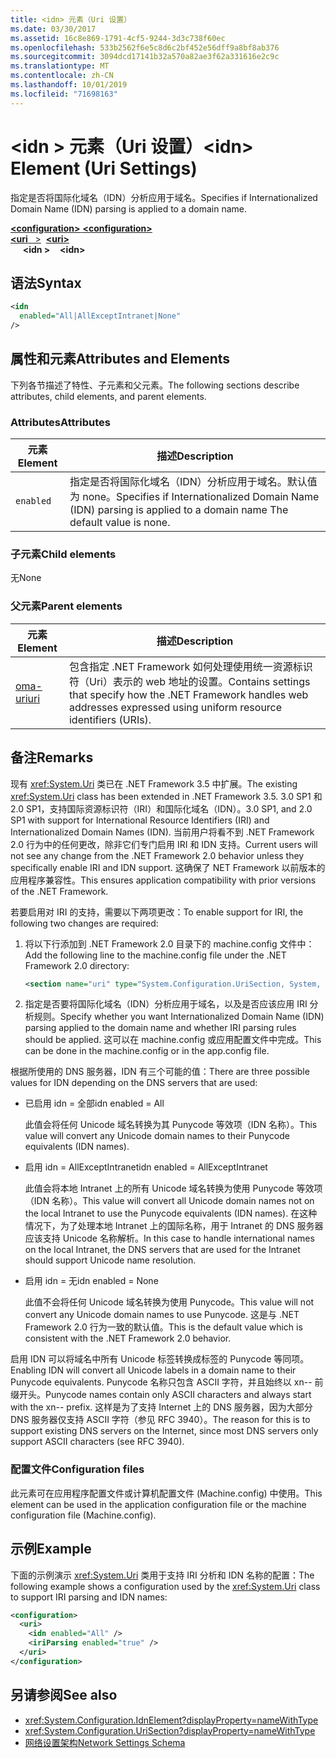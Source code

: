 ```yaml
---
title: <idn> 元素（Uri 设置）
ms.date: 03/30/2017
ms.assetid: 16c8e869-1791-4cf5-9244-3d3c738f60ec
ms.openlocfilehash: 533b2562f6e5c8d6c2bf452e56dff9a8bf8ab376
ms.sourcegitcommit: 3094dcd17141b32a570a82ae3f62a331616e2c9c
ms.translationtype: MT
ms.contentlocale: zh-CN
ms.lasthandoff: 10/01/2019
ms.locfileid: "71698163"
---
```

# <a name="idn-element-uri-settings"></a><span data-ttu-id="6650e-102">\<idn > 元素（Uri 设置）</span><span class="sxs-lookup"><span data-stu-id="6650e-102">\<idn> Element (Uri Settings)</span></span>

<span data-ttu-id="6650e-103">指定是否将国际化域名（IDN）分析应用于域名。</span><span class="sxs-lookup"><span data-stu-id="6650e-103">Specifies if Internationalized Domain Name (IDN) parsing is applied to a domain name.</span></span>
  
[<span data-ttu-id="6650e-104"> **\<configuration>** </span><span class="sxs-lookup"><span data-stu-id="6650e-104">**\<configuration>**</span></span>](../configuration-element.md)  
<span data-ttu-id="6650e-105">[ **\<uri** &nbsp;&nbsp;>](uri-element-uri-settings.md)</span><span class="sxs-lookup"><span data-stu-id="6650e-105">&nbsp;&nbsp;[**\<uri>**](uri-element-uri-settings.md)</span></span>  
<span data-ttu-id="6650e-106">&nbsp;&nbsp;&nbsp;&nbsp; **\<idn >**</span><span class="sxs-lookup"><span data-stu-id="6650e-106">&nbsp;&nbsp;&nbsp;&nbsp;**\<idn>**</span></span>  
  
## <a name="syntax"></a><span data-ttu-id="6650e-107">语法</span><span class="sxs-lookup"><span data-stu-id="6650e-107">Syntax</span></span>  
  
```xml
<idn
  enabled="All|AllExceptIntranet|None"
/>  
```  
  
## <a name="attributes-and-elements"></a><span data-ttu-id="6650e-108">属性和元素</span><span class="sxs-lookup"><span data-stu-id="6650e-108">Attributes and Elements</span></span>  
 <span data-ttu-id="6650e-109">下列各节描述了特性、子元素和父元素。</span><span class="sxs-lookup"><span data-stu-id="6650e-109">The following sections describe attributes, child elements, and parent elements.</span></span>  
  
### <a name="attributes"></a><span data-ttu-id="6650e-110">Attributes</span><span class="sxs-lookup"><span data-stu-id="6650e-110">Attributes</span></span>  

|<span data-ttu-id="6650e-111">**元素**</span><span class="sxs-lookup"><span data-stu-id="6650e-111">**Element**</span></span>|<span data-ttu-id="6650e-112">**描述**</span><span class="sxs-lookup"><span data-stu-id="6650e-112">**Description**</span></span>|  
|-----------------|---------------------|  
|`enabled`|<span data-ttu-id="6650e-113">指定是否将国际化域名（IDN）分析应用于域名。默认值为 none。</span><span class="sxs-lookup"><span data-stu-id="6650e-113">Specifies if Internationalized Domain Name (IDN) parsing is applied to a domain name The default value is none.</span></span>|  

### <a name="child-elements"></a><span data-ttu-id="6650e-114">子元素</span><span class="sxs-lookup"><span data-stu-id="6650e-114">Child elements</span></span>

<span data-ttu-id="6650e-115">无</span><span class="sxs-lookup"><span data-stu-id="6650e-115">None</span></span>
  
### <a name="parent-elements"></a><span data-ttu-id="6650e-116">父元素</span><span class="sxs-lookup"><span data-stu-id="6650e-116">Parent elements</span></span>

|<span data-ttu-id="6650e-117">**元素**</span><span class="sxs-lookup"><span data-stu-id="6650e-117">**Element**</span></span>|<span data-ttu-id="6650e-118">**描述**</span><span class="sxs-lookup"><span data-stu-id="6650e-118">**Description**</span></span>|  
|-----------------|---------------------|  
|[<span data-ttu-id="6650e-119">oma-uri</span><span class="sxs-lookup"><span data-stu-id="6650e-119">uri</span></span>](uri-element-uri-settings.md)|<span data-ttu-id="6650e-120">包含指定 .NET Framework 如何处理使用统一资源标识符（Uri）表示的 web 地址的设置。</span><span class="sxs-lookup"><span data-stu-id="6650e-120">Contains settings that specify how the .NET Framework handles web addresses expressed using uniform resource identifiers (URIs).</span></span>|  

## <a name="remarks"></a><span data-ttu-id="6650e-121">备注</span><span class="sxs-lookup"><span data-stu-id="6650e-121">Remarks</span></span>

<span data-ttu-id="6650e-122">现有 <xref:System.Uri> 类已在 .NET Framework 3.5 中扩展。</span><span class="sxs-lookup"><span data-stu-id="6650e-122">The existing <xref:System.Uri> class has been extended in .NET Framework 3.5.</span></span> <span data-ttu-id="6650e-123">3.0 SP1 和 2.0 SP1，支持国际资源标识符（IRI）和国际化域名（IDN）。</span><span class="sxs-lookup"><span data-stu-id="6650e-123">3.0 SP1, and 2.0 SP1 with support for International Resource Identifiers (IRI) and Internationalized Domain Names (IDN).</span></span> <span data-ttu-id="6650e-124">当前用户将看不到 .NET Framework 2.0 行为中的任何更改，除非它们专门启用 IRI 和 IDN 支持。</span><span class="sxs-lookup"><span data-stu-id="6650e-124">Current users will not see any change from the .NET Framework 2.0 behavior unless they specifically enable IRI and IDN support.</span></span> <span data-ttu-id="6650e-125">这确保了 NET Framework 以前版本的应用程序兼容性。</span><span class="sxs-lookup"><span data-stu-id="6650e-125">This ensures application compatibility with prior versions of the .NET Framework.</span></span>

<span data-ttu-id="6650e-126">若要启用对 IRI 的支持，需要以下两项更改：</span><span class="sxs-lookup"><span data-stu-id="6650e-126">To enable support for IRI, the following two changes are required:</span></span>

1. <span data-ttu-id="6650e-127">将以下行添加到 .NET Framework 2.0 目录下的 machine.config 文件中：</span><span class="sxs-lookup"><span data-stu-id="6650e-127">Add the following line to the machine.config file under the .NET Framework 2.0 directory:</span></span>
  
    ```xml  
    <section name="uri" type="System.Configuration.UriSection, System, Version=2.0.0.0, Culture=neutral, PublicKeyToken=b77a5c561934e089" />  
    ```  
  
2. <span data-ttu-id="6650e-128">指定是否要将国际化域名（IDN）分析应用于域名，以及是否应该应用 IRI 分析规则。</span><span class="sxs-lookup"><span data-stu-id="6650e-128">Specify whether you want Internationalized Domain Name (IDN) parsing applied to the domain name and whether IRI parsing rules should be applied.</span></span> <span data-ttu-id="6650e-129">这可以在 machine.config 或应用配置文件中完成。</span><span class="sxs-lookup"><span data-stu-id="6650e-129">This can be done in the machine.config or in the app.config file.</span></span>

 <span data-ttu-id="6650e-130">根据所使用的 DNS 服务器，IDN 有三个可能的值：</span><span class="sxs-lookup"><span data-stu-id="6650e-130">There are three possible values for IDN depending on the DNS servers that are used:</span></span>

- <span data-ttu-id="6650e-131">已启用 idn = 全部</span><span class="sxs-lookup"><span data-stu-id="6650e-131">idn enabled = All</span></span>  

     <span data-ttu-id="6650e-132">此值会将任何 Unicode 域名转换为其 Punycode 等效项（IDN 名称）。</span><span class="sxs-lookup"><span data-stu-id="6650e-132">This value will convert any Unicode domain names to their Punycode equivalents (IDN names).</span></span>

- <span data-ttu-id="6650e-133">启用 idn = AllExceptIntranet</span><span class="sxs-lookup"><span data-stu-id="6650e-133">idn enabled = AllExceptIntranet</span></span>

     <span data-ttu-id="6650e-134">此值会将本地 Intranet 上的所有 Unicode 域名转换为使用 Punycode 等效项（IDN 名称）。</span><span class="sxs-lookup"><span data-stu-id="6650e-134">This value will convert all Unicode domain names not on the local Intranet to use the Punycode equivalents (IDN names).</span></span> <span data-ttu-id="6650e-135">在这种情况下，为了处理本地 Intranet 上的国际名称，用于 Intranet 的 DNS 服务器应该支持 Unicode 名称解析。</span><span class="sxs-lookup"><span data-stu-id="6650e-135">In this case to handle international names on the local Intranet, the DNS servers that are used for the Intranet should support Unicode name resolution.</span></span>

- <span data-ttu-id="6650e-136">启用 idn = 无</span><span class="sxs-lookup"><span data-stu-id="6650e-136">idn enabled = None</span></span>

     <span data-ttu-id="6650e-137">此值不会将任何 Unicode 域名转换为使用 Punycode。</span><span class="sxs-lookup"><span data-stu-id="6650e-137">This value will not convert any Unicode domain names to use Punycode.</span></span> <span data-ttu-id="6650e-138">这是与 .NET Framework 2.0 行为一致的默认值。</span><span class="sxs-lookup"><span data-stu-id="6650e-138">This is the default value which is consistent with the .NET Framework 2.0 behavior.</span></span>

 <span data-ttu-id="6650e-139">启用 IDN 可以将域名中所有 Unicode 标签转换成标签的 Punycode 等同项。</span><span class="sxs-lookup"><span data-stu-id="6650e-139">Enabling IDN will convert all Unicode labels in a domain name to their Punycode equivalents.</span></span> <span data-ttu-id="6650e-140">Punycode 名称只包含 ASCII 字符，并且始终以 xn-- 前缀开头。</span><span class="sxs-lookup"><span data-stu-id="6650e-140">Punycode names contain only ASCII characters and always start with the xn-- prefix.</span></span> <span data-ttu-id="6650e-141">这样是为了支持 Internet 上的 DNS 服务器，因为大部分 DNS 服务器仅支持 ASCII 字符（参见 RFC 3940）。</span><span class="sxs-lookup"><span data-stu-id="6650e-141">The reason for this is to support existing DNS servers on the Internet, since most DNS servers only support ASCII characters (see RFC 3940).</span></span>

### <a name="configuration-files"></a><span data-ttu-id="6650e-142">配置文件</span><span class="sxs-lookup"><span data-stu-id="6650e-142">Configuration files</span></span>

<span data-ttu-id="6650e-143">此元素可在应用程序配置文件或计算机配置文件 (Machine.config) 中使用。</span><span class="sxs-lookup"><span data-stu-id="6650e-143">This element can be used in the application configuration file or the machine configuration file (Machine.config).</span></span>

## <a name="example"></a><span data-ttu-id="6650e-144">示例</span><span class="sxs-lookup"><span data-stu-id="6650e-144">Example</span></span>

<span data-ttu-id="6650e-145">下面的示例演示 <xref:System.Uri> 类用于支持 IRI 分析和 IDN 名称的配置：</span><span class="sxs-lookup"><span data-stu-id="6650e-145">The following example shows a configuration used by the <xref:System.Uri> class to support IRI parsing and IDN names:</span></span>

```xml
<configuration>
  <uri>
    <idn enabled="All" />
    <iriParsing enabled="true" />
  </uri>
</configuration>
```

## <a name="see-also"></a><span data-ttu-id="6650e-146">另请参阅</span><span class="sxs-lookup"><span data-stu-id="6650e-146">See also</span></span>

- <xref:System.Configuration.IdnElement?displayProperty=nameWithType>
- <xref:System.Configuration.UriSection?displayProperty=nameWithType>
- [<span data-ttu-id="6650e-147">网络设置架构</span><span class="sxs-lookup"><span data-stu-id="6650e-147">Network Settings Schema</span></span>](index.md)
